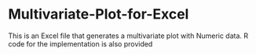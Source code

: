 # Multivariate-Plot-for-Excel
This is an Excel file that generates a multivariate plot with Numeric data. R code for the implementation is also provided

